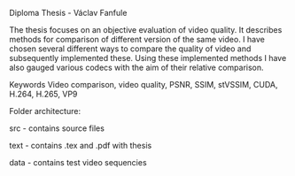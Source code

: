 Diploma Thesis - Václav Fanfule

The thesis focuses on an objective evaluation of video quality. It describes
methods for comparison of different version of the same video. I have chosen
several different ways to compare the quality of video and subsequently implemented
these. Using these implemented methods I have also gauged various
codecs with the aim of their relative comparison.

Keywords Video comparison, video quality, PSNR, SSIM, stVSSIM, CUDA,
H.264, H.265, VP9

Folder architecture:

src - contains source files

text - contains .tex and .pdf with thesis

data - contains test video sequencies
